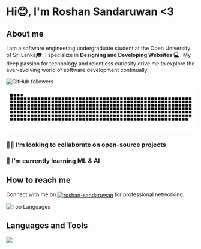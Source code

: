 # Hi😊, I'm Roshan Sandaruwan <3

## About me
<p> I am a software engineering undergraduate student at the Open University of Sri Lanka🎓. I specialize in <b>Designing and Developing Websites 💻 </b>. My deep passion for technology and relentless curiosity drive me to explore the ever-evolving world of software development continually. </p>

<!--![Profile views](https://hits.seeyoufarm.com/api/count/incr/badge.svg?url=https://github.com/{Roshan-Sandaruwan}/{your-repo-name}&count_bg=%2379C83D&title_bg=%23555555&icon=github.svg&icon_color=%23E7E7E7&title=Profile%20Views&edge_flat=false) -->
![GitHub followers](https://img.shields.io/github/followers/Roshan-Sandaruwan?style=flat&logo=GitHub&color=rgb(254,1,136))

![Snake animation](https://raw.githubusercontent.com/Roshan-Sandaruwan/Roshan-Sandaruwan/output/github-contribution-grid-snake-dark.svg)

<h3> 🙌🏼 I’m looking to collaborate on open-source projects </h3>
<h3> 🌱 I’m currently learning ML & AI </h3>

## How to reach me
Connect with me on <a href="https://linkedin.com/in/roshan-sandaruwan" target="_blank"><img align="center" src="https://raw.githubusercontent.com/rahuldkjain/github-profile-readme-generator/master/src/images/icons/Social/linked-in-alt.svg" alt="roshan-sandaruwan" height="30" width="40" /></a> for professional networking.


<!--- <img align="center" src="https://github-readme-stats.vercel.app/api/top-langs/?username=Roshan-Sandaruwan&&exclude_repo=Roshan-Sandaruwan&layout=compact&theme=dracula" alt="languages"/> -->

<img src="https://github-readme-stats.vercel.app/api/top-langs/?username=Roshan-Sandaruwan&theme=dracula&layout=compact&langs_count=12&count_private=true" alt="Top Languages">

## Languages and Tools

<p align="left">
  <a href="https://skillicons.dev">
    <img src="https://skillicons.dev/icons?i=js,html,css,tailwind,bootstrap,sass,react,nextjs,nodejs,express,php,mysql,mongodb,java,python,flask,androidstudio,arduino,figma,git,github,laravel,postman,vite,wordpress,selenium,eclipse,vscode,visualstudio" />
  </a>
</p>

<!--  ![Roshan's GitHub stats](https://github-readme-stats.vercel.app/api?username=Roshan-Sandaruwan&show_icons=true&theme=dracula)  -->



<!--

**Roshan-Sandaruwan/Roshan-Sandaruwan** is a ✨ _special_ ✨ repository because its `README.md` (this file) appears on your GitHub profile.

Here are some ideas to get you started:

- 🔭 I’m currently working on ...
- 🌱 I’m currently learning ...
- 👯 I’m looking to collaborate on ...
- 🤔 I’m looking for help with ...
- 💬 Ask me about ...
- 📫 How to reach me: ...
- 😄 Pronouns: ...
- ⚡ Fun fact: ...

-->
